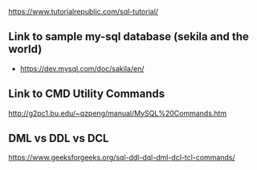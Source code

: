 https://www.tutorialrepublic.com/sql-tutorial/


## Link to sample my-sql database (sekila and the world)
- https://dev.mysql.com/doc/sakila/en/

## Link to CMD Utility Commands
http://g2pc1.bu.edu/~qzpeng/manual/MySQL%20Commands.htm

## DML vs DDL vs DCL
https://www.geeksforgeeks.org/sql-ddl-dql-dml-dcl-tcl-commands/
